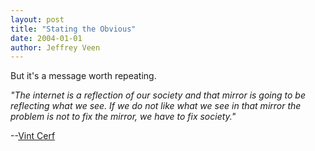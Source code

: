 ```yaml
---
layout: post
title: "Stating the Obvious"
date: 2004-01-01
author: Jeffrey Veen
---
```

But it's a message worth repeating.

<cite>"The internet is a reflection of our society and that mirror is going to be reflecting what we see. If we do not like what we see in that mirror the problem is not to fix the mirror, we have to fix society."</cite>

--<a href="http://news.bbc.co.uk/2/hi/technology/3292043.stm">Vint Cerf</a>
